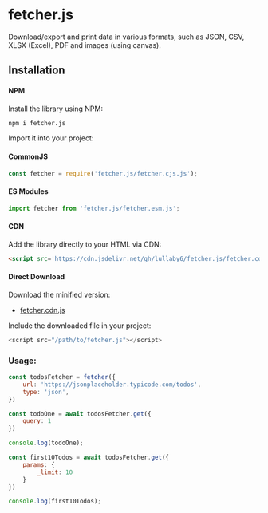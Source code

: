 # fetcher.js

Download/export and print data in various formats, such as JSON, CSV, XLSX (Excel), PDF and images (using canvas).

## Installation

#### NPM

Install the library using NPM:


```bash
npm i fetcher.js
```

Import it into your project:

#### CommonJS

```js
const fetcher = require('fetcher.js/fetcher.cjs.js');
```

#### ES Modules

```js
import fetcher from 'fetcher.js/fetcher.esm.js';
```

#### CDN

Add the library directly to your HTML via CDN:

```html
<script src='https://cdn.jsdelivr.net/gh/lullaby6/fetcher.js/fetcher.cdn.js'></script>
```

#### Direct Download

Download the minified version:
- <a href="https://cdn.jsdelivr.net/gh/lullaby6/fetcher.js/fetcher.cdn.js" target="_blank">fetcher.cdn.js</a>

Include the downloaded file in your project:

```js
<script src="/path/to/fetcher.js"></script>
```

### Usage:

```js
const todosFetcher = fetcher({
    url: 'https://jsonplaceholder.typicode.com/todos',
    type: 'json',
})

const todoOne = await todosFetcher.get({
    query: 1
})

console.log(todoOne);

const first10Todos = await todosFetcher.get({
    params: {
        _limit: 10
    }
})

console.log(first10Todos);
```